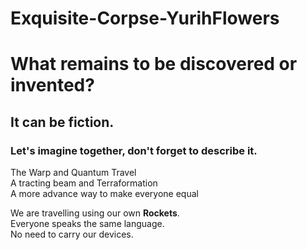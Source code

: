 # Exquisite-Corpse-YurihFlowers

# What remains to be discovered or invented?  
## It can be fiction.  
### Let's imagine together, don't forget to describe it.  
The Warp and Quantum Travel  
A tracting beam and Terraformation  
A more advance way to make everyone equal
  
We are travelling using our own **Rockets**.  
Everyone speaks the same language.  
No need to carry our devices.


